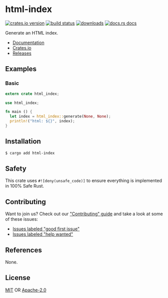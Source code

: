 # html-index
[![crates.io version][1]][2] [![build status][3]][4]
[![downloads][5]][6] [![docs.rs docs][7]][8]

Generate an HTML index.

- [Documentation][8]
- [Crates.io][2]
- [Releases][releases]

## Examples
### Basic
```rs
extern crate html_index;

use html_index;

fn main () {
  let index = html_index::generate(None, None);
  println!("html: ${}", index);
}
```

## Installation
```sh
$ cargo add html-index
```

## Safety
This crate uses ``#![deny(unsafe_code)]`` to ensure everything is implemented in
100% Safe Rust.

## Contributing
Want to join us? Check out our ["Contributing" guide][contributing] and take a
look at some of these issues:

- [Issues labeled "good first issue"][good-first-issue]
- [Issues labeled "help wanted"][help-wanted]

## References
None.

## License
[MIT](./LICENSE-MIT) OR [Apache-2.0](./LICENSE-APACHE)

[1]: https://img.shields.io/crates/v/html-index.svg?style=flat-square
[2]: https://crates.io/crates/html-index
[3]: https://img.shields.io/travis/chooxide/html-index.svg?style=flat-square
[4]: https://travis-ci.org/chooxide/html-index
[5]: https://img.shields.io/crates/d/html-index.svg?style=flat-square
[6]: https://crates.io/crates/html-index
[7]: https://img.shields.io/badge/docs-latest-blue.svg?style=flat-square
[8]: https://docs.rs/html-index

[releases]: https://github.com/chooxide/html-index/releases
[contributing]: https://github.com/chooxide/html-index/.github/CONTRIBUTING.md
[good-first-issue]: https://github.com/chooxide/html-index/labels/good%20first%20issue
[help-wanted]: https://github.com/chooxide/html-index/labels/help%20wanted
